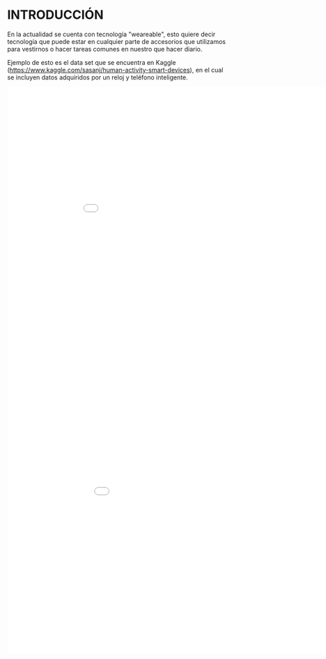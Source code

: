 # INTRODUCCIÓN 
En la actualidad se cuenta con tecnología "weareable", esto quiere decir tecnología que puede estar en cualquier parte de accesorios que utilizamos para vestirnos o hacer tareas comunes en nuestro que hacer diario.

Ejemplo de esto es el data set que se encuentra en Kaggle (https://www.kaggle.com/sasanj/human-activity-smart-devices), en el cual se incluyen datos adquiridos por un reloj y teléfono inteligente.


<Embed src = "grafica1.html" width = "950" height = "650">

<Embed src = "grafica2.html" width = "1000" height = "650">



